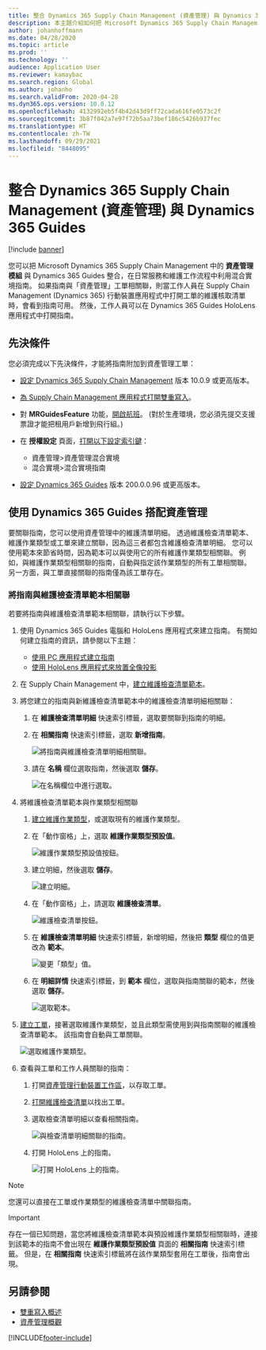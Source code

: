```yaml
---
title: 整合 Dynamics 365 Supply Chain Management (資產管理) 與 Dynamics 365 Guides
description: 本主題介紹如何把 Microsoft Dynamics 365 Supply Chain Management 中的資產管理模組與 Dynamics 365 Guides 整合，在您的日常服務和維護工作流程中利用混合實境指南。
author: johanhoffmann
ms.date: 04/28/2020
ms.topic: article
ms.prod: ''
ms.technology: ''
audience: Application User
ms.reviewer: kamaybac
ms.search.region: Global
ms.author: johanho
ms.search.validFrom: 2020-04-28
ms.dyn365.ops.version: 10.0.12
ms.openlocfilehash: 4132992eb5f4b42d43d9ff72cada616fe0573c2f
ms.sourcegitcommit: 3b87f042a7e97f72b5aa73bef186c5426b937fec
ms.translationtype: HT
ms.contentlocale: zh-TW
ms.lasthandoff: 09/29/2021
ms.locfileid: "8448095"
---
```

# <a name="integrate-dynamics-365-supply-chain-management-asset-management-with-dynamics-365-guides"></a>整合 Dynamics 365 Supply Chain Management (資產管理) 與 Dynamics 365 Guides

[!include [banner](../includes/banner.md)]

您可以把 Microsoft Dynamics 365 Supply Chain Management 中的 **資產管理模組** 與 Dynamics 365 Guides 整合，在日常服務和維護工作流程中利用混合實境指南。 如果指南與「資產管理」工單相關聯，則當工作人員在 Supply Chain Management (Dynamics 365) 行動裝置應用程式中打開工單的維護核取清單時，會看到指南可用。 然後，工作人員可以在 Dynamics 365 Guides HoloLens 應用程式中打開指南。

## <a name="prerequisites"></a>先決條件

您必須完成以下先決條件，才能將指南附加到資產管理工單：

- [設定 Dynamics 365 Supply Chain Management](../../fin-ops-core/fin-ops/index.md) 版本 10.0.9 或更高版本。
- [為 Supply Chain Management 應用程式打開雙重寫入](../../fin-ops-core/dev-itpro/data-entities/dual-write/enable-dual-write.md)。
- 對 **MRGuidesFeature** 功能，[開啟航班](../../fin-ops-core/dev-itpro/data-entities/data-entities-data-packages.md#features-flighted-in-data-management-and-enabling-flighted-features)。 (對於生產環境，您必須先提交支援票證才能把租用戶新增到飛行組。)
- 在 **授權設定** 頁面，[打開以下設定索引鍵](/dynamicsax-2012/appuser-itpro/license-code-and-configuration-key-reference)：

    - 資產管理\>資產管理混合實境
    - 混合實境\>混合實境指南

- [設定 Dynamics 365 Guides](/dynamics365/mixed-reality/guides/setup#step-2-create-a-common-data-service-environment-and-install-the-dynamics-365-guides-solution) 版本 200.0.0.96 或更高版本。

## <a name="use-dynamics-365-guides-with-asset-management"></a>使用 Dynamics 365 Guides 搭配資產管理

要關聯指南，您可以使用資產管理中的維護清單明細。 透過維護檢查清單範本、維護作業類型或工單來建立關聯，因為這三者都包含維護檢查清單明細。 您可以使用範本來節省時間，因為範本可以與使用它的所有維護作業類型相關聯。 例如，與維護作業類型相關聯的指南，自動與指定該作業類型的所有工單相關聯。 另一方面，與工單直接關聯的指南僅為該工單存在。

### <a name="associate-a-guide-with-a-maintenance-checklist-template"></a>將指南與維護檢查清單範本相關聯

若要將指南與維護檢查清單範本相關聯，請執行以下步驟。

1. 使用 Dynamics 365 Guides 電腦和 HoloLens 應用程式來建立指南。 有關如何建立指南的資訊，請參閱以下主題：

    - [使用 PC 應用程式建立指南](/dynamics365/mixed-reality/guides/pc-app-overview)
    - [使用 HoloLens 應用程式來放置全像投影](/dynamics365/mixed-reality/guides/hololens-app-overview)

1. 在 Supply Chain Management 中，[建立維護檢查清單範本](setup-for-work-orders/job-groups-and-job-types-variants-trades-and-checklists.md#create-a-maintenance-checklist-template)。
1. 將您建立的指南與新維護檢查清單範本中的維護檢查清單明細相關聯：

    1. 在 **維護檢查清單明細** 快速索引標籤，選取要關聯到指南的明細。
    1. 在 **相關指南** 快速索引標籤，選取 **新增指南**。

        ![將指南與維護檢查清單明細相關聯。](media/am-guides-integration-add-guide.png "將指南與維護檢查清單明細相關聯")

    1. 請在 **名稱** 欄位選取指南，然後選取 **儲存**。

        ![在名稱欄位中進行選取。](media/am-guides-integration-select-guide.png "在名稱欄位中進行選取")

1. 將維護檢查清單範本與作業類型相關聯

    1. [建立維護作業類型](setup-for-work-orders/job-groups-and-job-types-variants-trades-and-checklists.md#create-a-maintenance-job-type)，或選取現有的維護作業類型。
    1. 在「動作窗格」上，選取 **維護作業類型預設值**。

        ![維護作業類型預設值按鈕。](media/am-guides-integration-job-defaults.png "維護作業類型預設值按鈕")

    1. 建立明細，然後選取 **儲存**。

        ![建立明細。](media/am-guides-integration-add-line.png "建立明細")

    1. 在「動作窗格」上，請選取 **維護檢查清單**。

        ![維護檢查清單按鈕。](media/am-guides-integration-maintenance-checklist.png "維護檢查清單按鈕")

    1. 在 **維護檢查清單明細** 快速索引標籤，新增明細，然後把 **類型** 欄位的值更改為 **範本**。

        ![變更「類型」值。](media/am-guides-integration-checklist-lines.png "變更「類型」值")

    1. 在 **明細詳情** 快速索引標籤，到 **範本** 欄位，選取與指南關聯的範本，然後選取 **儲存**。

        ![選取範本。](media/am-guides-integration-checklist-line-details.png "選取範本")

1. [建立工單](work-orders/manually-created-workorders.md#create-work-order)，接著選取維護作業類型，並且此類型需使用到與指南關聯的維護檢查清單範本。 該指南會自動與工單關聯。

    ![選取維護作業類型。](media/am-guides-integration-create-work-order.png "選取維護作業類型")

1. 查看與工單和工作人員關聯的指南：

    1. 打開[資產管理行動裝置工作區](asset-management-mobile-workspace.md)，以存取工單。
    1. [打開維護檢查清單](asset-management-mobile-workspace.md#view-maintenance-checklist-on-a-work-order-job)以找出工單。
    1. 選取檢查清單明細以查看相關指南。

        ![與檢查清單明細關聯的指南。](media/am-guides-integration-show-guide.png "與檢查清單明細關聯的指南")

    1. 打開 HoloLens 上的指南。

        ![打開 HoloLens 上的指南。](media/am-guides-integration-hololens-select.png "打開 HoloLens 上的指南")

> [!NOTE]
> 您還可以直接在工單或作業類型的維護檢查清單中關聯指南。

> [!IMPORTANT]
> 存在一個已知問題，當您將維護檢查清單範本與預設維護作業類型相關聯時，連接到該範本的指南不會出現在 **維護作業類型預設值** 頁面的 **相關指南** 快速索引標籤。 但是，在 **相關指南** 快速索引標籤將在該作業類型套用在工單後，指南會出現。

## <a name="see-also"></a>另請參閱

- [雙重寫入概述](../../fin-ops-core/dev-itpro/data-entities/dual-write/dual-write-overview.md)
- [資產管理概觀](index.md)


[!INCLUDE[footer-include](../../includes/footer-banner.md)]